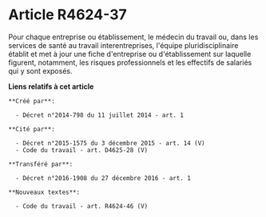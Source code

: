 # Article R4624-37

Pour chaque entreprise ou établissement, le médecin du travail ou, dans les services de santé au travail interentreprises,
l'équipe pluridisciplinaire établit et met à jour une fiche d'entreprise ou d'établissement sur laquelle figurent, notamment,
les risques professionnels et les effectifs de salariés qui y sont exposés.

**Liens relatifs à cet article**

	**Créé par**:

	  - Décret n°2014-798 du 11 juillet 2014 - art. 1

	**Cité par**:

	  - Décret n°2015-1575 du 3 décembre 2015 - art. 14 (V)
	  - Code du travail - art. D4625-28 (V)

	**Transféré par**:

	  - Décret n°2016-1908 du 27 décembre 2016 - art. 1

	**Nouveaux textes**:

	  - Code du travail - art. R4624-46 (V)
